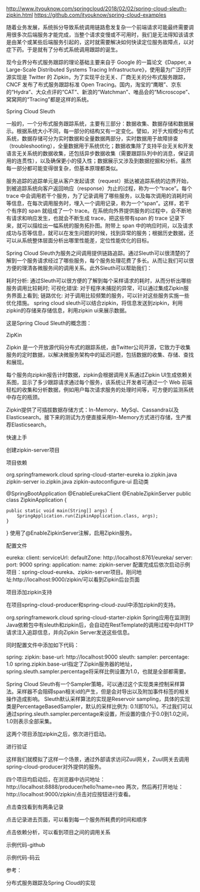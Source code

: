 http://www.ityouknow.com/springcloud/2018/02/02/spring-cloud-sleuth-zipkin.html
https://github.com/ityouknow/spring-cloud-examples

随着业务发展，系统拆分导致系统调用链路愈发复杂一个前端请求可能最终需要调用很多次后端服务才能完成，当整个请求变慢或不可用时，我们是无法得知该请求是由某个或某些后端服务引起的，这时就需要解决如何快读定位服务故障点，以对症下药。于是就有了分布式系统调用跟踪的诞生。

现今业界分布式服务跟踪的理论基础主要来自于 Google 的一篇论文《Dapper, a Large-Scale Distributed Systems Tracing Infrastructure》，使用最为广泛的开源实现是 Twitter 的 Zipkin，为了实现平台无关、厂商无关的分布式服务跟踪，CNCF 发布了布式服务跟踪标准 Open Tracing。国内，淘宝的“鹰眼”、京东的“Hydra”、大众点评的“CAT”、新浪的“Watchman”、唯品会的“Microscope”、窝窝网的“Tracing”都是这样的系统。

Spring Cloud Sleuth

一般的，一个分布式服务跟踪系统，主要有三部分：数据收集、数据存储和数据展示。根据系统大小不同，每一部分的结构又有一定变化。譬如，对于大规模分布式系统，数据存储可分为实时数据和全量数据两部分，实时数据用于故障排查（troubleshooting），全量数据用于系统优化；数据收集除了支持平台无关和开发语言无关系统的数据收集，还包括异步数据收集（需要跟踪队列中的消息，保证调用的连贯性），以及确保更小的侵入性；数据展示又涉及到数据挖掘和分析。虽然每一部分都可能变得很复杂，但基本原理都类似。



服务追踪的追踪单元是从客户发起请求（request）抵达被追踪系统的边界开始，到被追踪系统向客户返回响应（response）为止的过程，称为一个“trace”。每个 trace 中会调用若干个服务，为了记录调用了哪些服务，以及每次调用的消耗时间等信息，在每次调用服务时，埋入一个调用记录，称为一个“span”。这样，若干个有序的 span 就组成了一个 trace。在系统向外界提供服务的过程中，会不断地有请求和响应发生，也就会不断生成 trace，把这些带有span 的 trace 记录下来，就可以描绘出一幅系统的服务拓扑图。附带上 span 中的响应时间，以及请求成功与否等信息，就可以在发生问题的时候，找到异常的服务；根据历史数据，还可以从系统整体层面分析出哪里性能差，定位性能优化的目标。

Spring Cloud Sleuth为服务之间调用提供链路追踪。通过Sleuth可以很清楚的了解到一个服务请求经过了哪些服务，每个服务处理花费了多长。从而让我们可以很方便的理清各微服务间的调用关系。此外Sleuth可以帮助我们：

耗时分析: 通过Sleuth可以很方便的了解到每个采样请求的耗时，从而分析出哪些服务调用比较耗时;
可视化错误: 对于程序未捕捉的异常，可以通过集成Zipkin服务界面上看到;
链路优化: 对于调用比较频繁的服务，可以针对这些服务实施一些优化措施。
spring cloud sleuth可以结合zipkin，将信息发送到zipkin，利用zipkin的存储来存储信息，利用zipkin ui来展示数据。

这是Spring Cloud Sleuth的概念图：



ZipKin

Zipkin 是一个开放源代码分布式的跟踪系统，由Twitter公司开源，它致力于收集服务的定时数据，以解决微服务架构中的延迟问题，包括数据的收集、存储、查找和展现。

每个服务向zipkin报告计时数据，zipkin会根据调用关系通过Zipkin UI生成依赖关系图，显示了多少跟踪请求通过每个服务，该系统让开发者可通过一个 Web 前端轻松的收集和分析数据，例如用户每次请求服务的处理时间等，可方便的监测系统中存在的瓶颈。

Zipkin提供了可插拔数据存储方式：In-Memory、MySql、Cassandra以及Elasticsearch。接下来的测试为方便直接采用In-Memory方式进行存储，生产推荐Elasticsearch。

快速上手

创建zipkin-server项目

项目依赖

<dependencies>
    <dependency>
        <groupId>org.springframework.cloud</groupId>
        <artifactId>spring-cloud-starter-eureka</artifactId>
    </dependency>
    <dependency>
        <groupId>io.zipkin.java</groupId>
        <artifactId>zipkin-server</artifactId>
    </dependency>
    <dependency>
        <groupId>io.zipkin.java</groupId>
        <artifactId>zipkin-autoconfigure-ui</artifactId>
    </dependency>
</dependencies>
启动类

@SpringBootApplication
@EnableEurekaClient
@EnableZipkinServer
public class ZipkinApplication {

    public static void main(String[] args) {
        SpringApplication.run(ZipkinApplication.class, args);
    }

}
使用了@EnableZipkinServer注解，启用Zipkin服务。

配置文件

eureka:
  client:
    serviceUrl:
      defaultZone: http://localhost:8761/eureka/
server:
  port: 9000
spring:
  application:
    name: zipkin-server
配置完成后依次启动示例项目：spring-cloud-eureka、zipkin-server项目。刚问地址:http://localhost:9000/zipkin/可以看到Zipkin后台页面



项目添加zipkin支持

在项目spring-cloud-producer和spring-cloud-zuul中添加zipkin的支持。

<dependency>
    <groupId>org.springframework.cloud</groupId>
    <artifactId>spring-cloud-starter-zipkin</artifactId>
</dependency>
Spring应用在监测到Java依赖包中有sleuth和zipkin后，会自动在RestTemplate的调用过程中向HTTP请求注入追踪信息，并向Zipkin Server发送这些信息。

同时配置文件中添加如下代码：

spring:
  zipkin:
    base-url: http://localhost:9000
  sleuth:
    sampler:
      percentage: 1.0
spring.zipkin.base-url指定了Zipkin服务器的地址，spring.sleuth.sampler.percentage将采样比例设置为1.0，也就是全部都需要。

Spring Cloud Sleuth有一个Sampler策略，可以通过这个实现类来控制采样算法。采样器不会阻碍span相关id的产生，但是会对导出以及附加事件标签的相关操作造成影响。 Sleuth默认采样算法的实现是Reservoir sampling，具体的实现类是PercentageBasedSampler，默认的采样比例为: 0.1(即10%)。不过我们可以通过spring.sleuth.sampler.percentage来设置，所设置的值介于0.0到1.0之间，1.0则表示全部采集。

这两个项目添加zipkin之后，依次进行启动。

进行验证

这样我们就模拟了这样一个场景，通过外部请求访问Zuul网关，Zuul网关去调用spring-cloud-producer对外提供的服务。

四个项目均启动后，在浏览器中访问地址：http://localhost:8888/producer/hello?name=neo 两次，然后再打开地址： http://localhost:9000/zipkin/点击对应按钮进行查看。

点击查找看到有两条记录



点击记录进去页面，可以看到每一个服务所耗费的时间和顺序



点击依赖分析，可以看到项目之间的调用关系



示例代码-github

示例代码-码云

参考：

分布式服务跟踪及Spring Cloud的实现